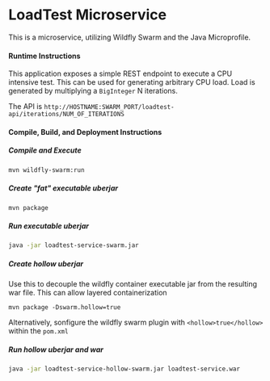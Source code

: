 # LoadTest Microservice
This is a microservice, utilizing Wildfly Swarm and the Java Microprofile.   

#### Runtime Instructions
This application exposes a simple REST endpoint to execute a CPU intensive test.  This can be used for generating arbitrary CPU load.
Load is generated by multiplying a `BigInteger` N iterations.  

The API is `http://HOSTNAME:SWARM_PORT/loadtest-api/iterations/NUM_OF_ITERATIONS` 
 
#### Compile, Build, and Deployment Instructions
##### Compile and Execute
```bash
mvn wildfly-swarm:run
```
##### Create "fat" executable uberjar
```bash
mvn package
```
##### Run executable uberjar
```bash
java -jar loadtest-service-swarm.jar
```

##### Create hollow uberjar
Use this to decouple the wildfly container executable jar from the resulting war file.  This can allow layered containerization
```
mvn package -Dswarm.hollow=true
```
Alternatively, sonfigure the wildfly swarm plugin with `<hollow>true</hollow>` within the `pom.xml`

##### Run hollow uberjar and war
```bash
java -jar loadtest-service-hollow-swarm.jar loadtest-service.war
```
   